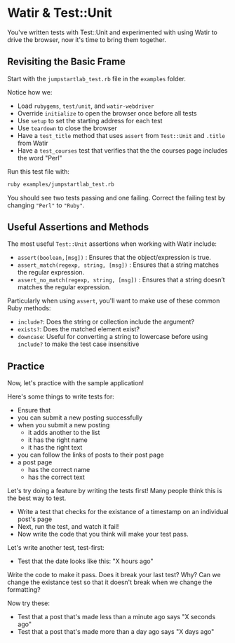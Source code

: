 # Watir & Test::Unit

You've written tests with Test::Unit and experimented with using Watir to drive the browser, now it's time to bring them together.

## Revisiting the Basic Frame

Start with the `jumpstartlab_test.rb` file in the `examples` folder.

Notice how we:

* Load `rubygems`, `test/unit`, and `watir-webdriver`
* Override `initialize` to open the browser once before all tests
* Use `setup` to set the starting address for each test
* Use `teardown` to close the browser
* Have a `test_title` method that uses `assert` from `Test::Unit` and `.title` from Watir
* Have a `test_courses` test that verifies that the the courses page includes the word "Perl"

Run this test file with:

```bash
ruby examples/jumpstartlab_test.rb
```

You should see two tests passing and one failing. Correct the failing test by changing `"Perl"` to `"Ruby"`.

## Useful Assertions and Methods

The most useful `Test::Unit` assertions when working with Watir include:

* `assert(boolean,[msg])` : Ensures that the object/expression is true.
* `assert_match(regexp, string, [msg])` : Ensures that a string matches the regular expression.
* `assert_no_match(regexp, string, [msg])` : Ensures that a string doesn’t matches the regular expression.

Particularly when using `assert`, you'll want to make use of these common Ruby methods:

* `include?`: Does the string or collection include the argument?
* `exists?`: Does the matched element exist?
* `downcase`: Useful for converting a string to lowercase before using `include?` to make the test case insensitive

## Practice

Now, let's practice with the sample application!

Here's some things to write tests for:

* Ensure that
 * you can submit a new posting successfully
 * when you submit a new posting
   * it adds another to the list
   * it has the right name
   * it has the right text
 * you can follow the links of posts to their post page
 * a post page
   * has the correct name
   * has the correct text 

Let's try doing a feature by writing the tests first! Many people think this is the best way to test.

* Write a test that checks for the existance of a timestamp on an individual post's page
* Next, run the test, and watch it fail!
* Now write the code that you think will make your test pass.

Let's write another test, test-first:

* Test that the date looks like this: "X hours ago"

Write the code to make it pass. Does it break your last test? Why? Can we change the existance test so that it doesn't break when we change the formatting?

Now try these:

* Test that a post that's made less than a minute ago says "X seconds ago"
* Test that a post that's made more than a day ago says "X days ago"